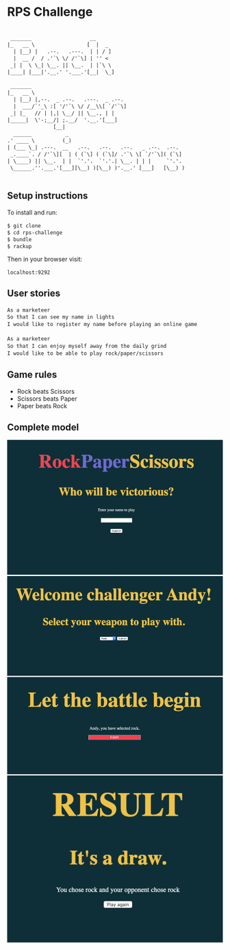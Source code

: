 # RPS Challenge

```

 _______                   __                              
|_   __ \                 [  |  _                          
  | |__) |   .--.   .---.  | | / ]                         
  |  __ /  / .'`\ \/ /'`\] | '' <                          
 _| |  \ \_| \__. || \__.  | |`\ \                         
|____| |___|'.__.' '.___.'[__|  \_]                        
                                                           
 _______                                                   
|_   __ \                                                  
  | |__) |,--.  _ .--.   .---.  _ .--.                     
  |  ___/`'_\ :[ '/'`\ \/ /__\\[ `/'`\]                    
 _| |_   // | |,| \__/ || \__., | |                        
|_____|  \'-;__/| ;.__/  '.__.'[___]                       
               [__|                                        
  ______           _                                       
.' ____ \         (_)                                      
| (___ \_| .---.  __   .--.   .--.   .--.   _ .--.  .--.   
 _.____`. / /'`\][  | ( (`\] ( (`\]/ .'`\ \[ `/'`\]( (`\]  
| \____) || \__.  | |  `'.'.  `'.'.| \__. | | |     `'.'.  
 \______.''.___.'[___][\__) )[\__) )'.__.' [___]   [\__) ) 
                                                           

```
## Setup instructions

To install and run:

```
$ git clone
$ cd rps-challenge
$ bundle
$ rackup
```

Then in your browser visit:   
```
localhost:9292
```



## User stories

```sh
As a marketeer
So that I can see my name in lights
I would like to register my name before playing an online game

As a marketeer
So that I can enjoy myself away from the daily grind
I would like to be able to play rock/paper/scissors
```

## Game rules

* Rock beats Scissors
* Scissors beats Paper
* Paper beats Rock

## Complete model

![alt text](https://github.com/jonesandy/learning-goals/blob/master/week3/_imgs/rps-1.png "Input name")    
![alt text](https://github.com/jonesandy/learning-goals/blob/master/week3/_imgs/rps-2.png "Select weapon")    
![alt text](https://github.com/jonesandy/learning-goals/blob/master/week3/_imgs/rps-3.png "Fight")    
![alt text](https://github.com/jonesandy/learning-goals/blob/master/week3/_imgs/rps-5.png "Outcome")    